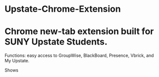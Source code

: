 # Upstate-Chrome-Extension

# Chrome new-tab extension built for SUNY Upstate Students. 

Functions:
 easy access to GroupWise, BlackBoard, Presence, Vbrick, and My Upstate. 

Shows 
